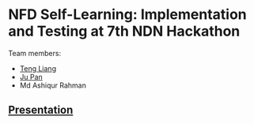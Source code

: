 

# NFD Self-Learning: Implementation and Testing at 7th NDN Hackathon

Team members:

* [Teng Liang](http://www2.cs.arizona.edu/people/philoliang/)
* [Ju Pan](https://github.com/jupan1994)
* Md Ashiqur Rahman

## [Presentation](https://docs.google.com/presentation/d/15p6E4KOiw6iL3AhdDeeY-_k7pQgdqtQ9IgBI-Ob8k8w/edit?usp=sharing)
